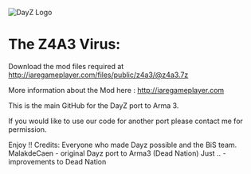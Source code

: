 ![DayZ Logo](http://iaregameplayer.com/files/public/z4a3/virus.png)

The Z4A3 Virus:
===============
Download the mod files required at http://iaregameplayer.com/files/public/z4a3/@z4a3.7z

More information about the Mod here : http://iaregameplayer.com

This is the main GitHub for the DayZ port to Arma 3.



If you would like to use our code for another port please contact me for permission.

Enjoy !!
Credits:
Everyone who made Dayz possible and the BiS team.
MalakdeCaen - original Dayz port to Arma3 (Dead Nation)
Just .. - improvements to Dead Nation
